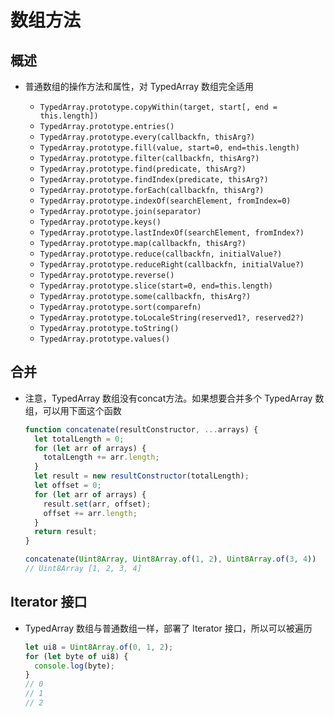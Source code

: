 
# 数组方法

## 概述

+ 普通数组的操作方法和属性，对 TypedArray 数组完全适用

  + `TypedArray.prototype.copyWithin(target, start[, end = this.length])`
  + `TypedArray.prototype.entries()`
  + `TypedArray.prototype.every(callbackfn, thisArg?)`
  + `TypedArray.prototype.fill(value, start=0, end=this.length)`
  + `TypedArray.prototype.filter(callbackfn, thisArg?)`
  + `TypedArray.prototype.find(predicate, thisArg?)`
  + `TypedArray.prototype.findIndex(predicate, thisArg?)`
  + `TypedArray.prototype.forEach(callbackfn, thisArg?)`
  + `TypedArray.prototype.indexOf(searchElement, fromIndex=0)`
  + `TypedArray.prototype.join(separator)`
  + `TypedArray.prototype.keys()`
  + `TypedArray.prototype.lastIndexOf(searchElement, fromIndex?)`
  + `TypedArray.prototype.map(callbackfn, thisArg?)`
  + `TypedArray.prototype.reduce(callbackfn, initialValue?)`
  + `TypedArray.prototype.reduceRight(callbackfn, initialValue?)`
  + `TypedArray.prototype.reverse()`
  + `TypedArray.prototype.slice(start=0, end=this.length)`
  + `TypedArray.prototype.some(callbackfn, thisArg?)`
  + `TypedArray.prototype.sort(comparefn)`
  + `TypedArray.prototype.toLocaleString(reserved1?, reserved2?)`
  + `TypedArray.prototype.toString()`
  + `TypedArray.prototype.values()`

## 合并

+ 注意，TypedArray 数组没有concat方法。如果想要合并多个 TypedArray 数组，可以用下面这个函数

  ```js
  function concatenate(resultConstructor, ...arrays) {
    let totalLength = 0;
    for (let arr of arrays) {
      totalLength += arr.length;
    }
    let result = new resultConstructor(totalLength);
    let offset = 0;
    for (let arr of arrays) {
      result.set(arr, offset);
      offset += arr.length;
    }
    return result;
  }

  concatenate(Uint8Array, Uint8Array.of(1, 2), Uint8Array.of(3, 4))
  // Uint8Array [1, 2, 3, 4]
  ```

## Iterator 接口

+ TypedArray 数组与普通数组一样，部署了 Iterator 接口，所以可以被遍历

  ```js
  let ui8 = Uint8Array.of(0, 1, 2);
  for (let byte of ui8) {
    console.log(byte);
  }
  // 0
  // 1
  // 2
  ```


